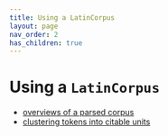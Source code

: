 ```yaml
---
title: Using a LatinCorpus
layout: page
nav_order: 2
has_children: true
---
```




# Using a `LatinCorpus`


- [overviews of a parsed corpus](overviews/)
- [clustering tokens into citable units](clustered/)
